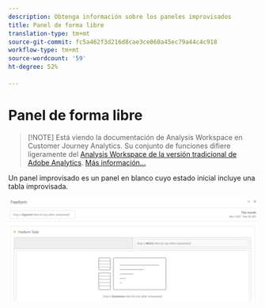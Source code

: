 ```yaml
---
description: Obtenga información sobre los paneles improvisados
title: Panel de forma libre
translation-type: tm+mt
source-git-commit: fc5a462f3d216d8cae3ce060a45ec79a44c4c918
workflow-type: tm+mt
source-wordcount: '59'
ht-degree: 52%

---
```



# Panel de forma libre

>[!NOTE] Está viendo la documentación de Analysis Workspace en Customer Journey Analytics. Su conjunto de funciones difiere ligeramente del [Analysis Workspace de la versión tradicional de Adobe Analytics](https://docs.adobe.com/content/help/es-ES/analytics/analyze/analysis-workspace/home.html). [Más información...](/help/getting-started/cja-aa.md)

Un panel improvisado es un panel en blanco cuyo estado inicial incluye una tabla improvisada.

![](assets/freeform-panel.png)

